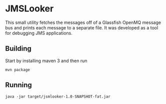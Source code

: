 JMSLooker
=========

This small utility fetches the messages off of a Glassfish OpenMQ
message bus and prints each message to a separate file. It was
developed as a tool for debugging JMS applications.


Building
--------

Start by installing maven 3 and then run

```
mvn package
```

Running
-------

```
java -jar target/jsmlooker-1.0-SNAPSHOT-fat.jar
```